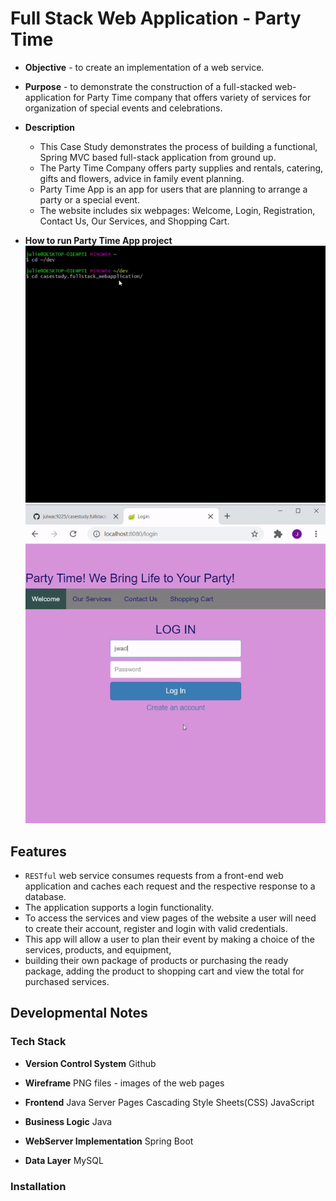 # Full Stack Web Application - Party Time

* **Objective** - to create an implementation of a web service.

* **Purpose** - to demonstrate the construction of a full-stacked web-application for Party Time company that offers variety of services for organization of special events and celebrations.

* **Description** 
	* This Case Study demonstrates the process of building a functional, Spring MVC based full-stack application from ground up. 
	* The Party Time Company offers party supplies and rentals, catering, gifts and flowers, advice in family event planning.
	* Party Time App is an app for users that are planning to arrange a party or a special event. 
    * The website includes six webpages: Welcome, Login, Registration, Contact Us, Our Services, and Shopping Cart.
	
	
* **How to run Party Time App project**
                        <img src="/start_my_project.gif">
                        <img src="/login.gif">


## Features
* `RESTful` web service consumes requests from a front-end web application and caches each request and the respective response to a database.
* The application supports a login functionality.
* To access the services and view pages of the website a user will need to create their account, register and login with valid credentials.
* This app will allow a user to plan their event by making a choice of the services, products, and equipment, 
* building their own package of products or purchasing the ready package, adding the product to shopping cart and view the total for purchased services. 
	

## Developmental Notes




### Tech Stack
  * **Version Control System**
    Github
      
  * **Wireframe**
    PNG files - images of the web pages
    

  * **Frontend**
    Java Server Pages
    Cascading Style Sheets(CSS)
    JavaScript
    
  * **Business Logic**
    Java
    

  * **WebServer Implementation**
    Spring Boot
    

  * **Data Layer**
    MySQL
    

### Installation
